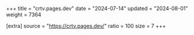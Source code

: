 +++
title = "crtv.pages.dev"
date = "2024-07-14"
updated = "2024-08-01"
weight = 7364

[extra]
source = "https://crtv.pages.dev/"
ratio = 100
size = 7
+++
